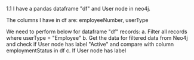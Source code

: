 1.1 I have a pandas dataframe "df" and User node in neo4j.

The columns I have in df are:
employeeNumber, userType

We need to perform below for dataframe "df" records:
a. Filter all records where userType = "Employee"
b. Get the data for filtered data from Neo4j and check if User node has label "Active" and compare with column employmentStatus in df
c. If User node has label 